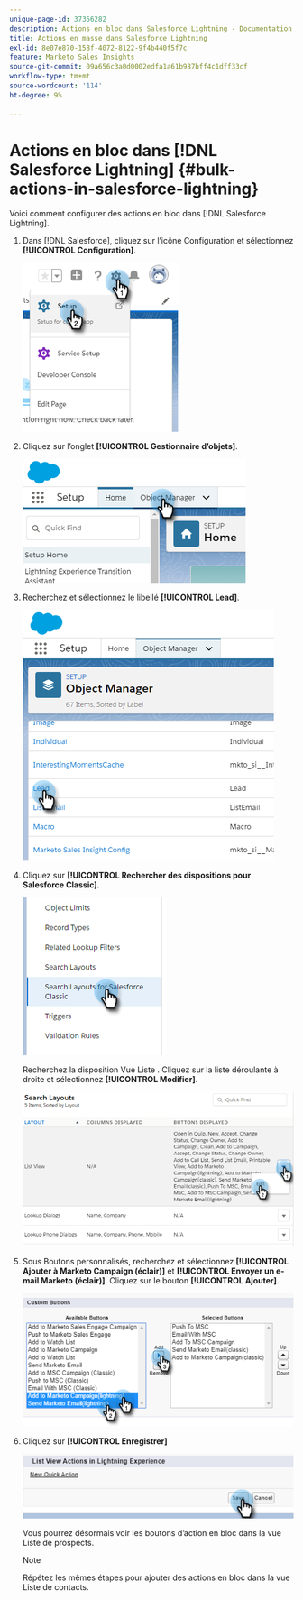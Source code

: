 ```yaml
---
unique-page-id: 37356282
description: Actions en bloc dans Salesforce Lightning - Documentation de Marketo - Documentation du produit
title: Actions en masse dans Salesforce Lightning
exl-id: 8e07e870-158f-4072-8122-9f4b440f5f7c
feature: Marketo Sales Insights
source-git-commit: 09a656c3a0d0002edfa1a61b987bff4c1dff33cf
workflow-type: tm+mt
source-wordcount: '114'
ht-degree: 9%

---
```


# Actions en bloc dans [!DNL Salesforce Lightning] {#bulk-actions-in-salesforce-lightning}

Voici comment configurer des actions en bloc dans [!DNL Salesforce Lightning].

1. Dans [!DNL Salesforce], cliquez sur l’icône Configuration et sélectionnez **[!UICONTROL Configuration]**.

   ![](assets/bulk-actions-in-salesforce-lightning-1.png)

1. Cliquez sur l’onglet **[!UICONTROL Gestionnaire d’objets]**.

   ![](assets/bulk-actions-in-salesforce-lightning-2.png)

1. Recherchez et sélectionnez le libellé **[!UICONTROL Lead]**.

   ![](assets/bulk-actions-in-salesforce-lightning-3.png)

1. Cliquez sur **[!UICONTROL Rechercher des dispositions pour Salesforce Classic]**.

   ![](assets/bulk-actions-in-salesforce-lightning-4.png)

   Recherchez la disposition Vue Liste . Cliquez sur la liste déroulante à droite et sélectionnez **[!UICONTROL Modifier]**.

   ![](assets/bulk-actions-in-salesforce-lightning-5.png)

1. Sous Boutons personnalisés, recherchez et sélectionnez **[!UICONTROL Ajouter à Marketo Campaign (éclair)]** et **[!UICONTROL Envoyer un e-mail Marketo (éclair)]**. Cliquez sur le bouton **[!UICONTROL Ajouter]**.

   ![](assets/bulk-actions-in-salesforce-lightning-6.png)

1. Cliquez sur **[!UICONTROL Enregistrer]**

   ![](assets/bulk-actions-in-salesforce-lightning-7.png)

   Vous pourrez désormais voir les boutons d’action en bloc dans la vue Liste de prospects.

   >[!NOTE]
   >
   >Répétez les mêmes étapes pour ajouter des actions en bloc dans la vue Liste de contacts.
